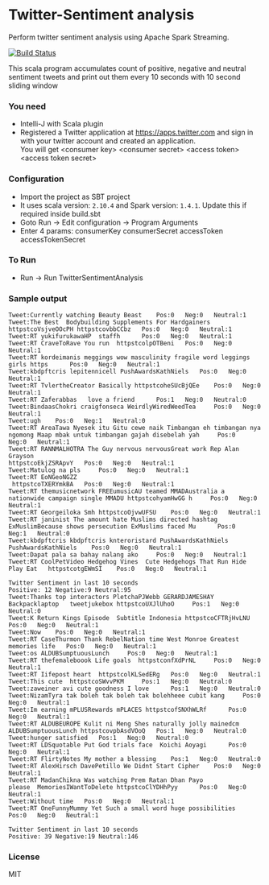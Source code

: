 # Twitter-Sentiment analysis
Perform twitter sentiment analysis using Apache Spark Streaming. 

[![Build Status](https://travis-ci.org/rahulsh1/twitter-sentiment-analysis.svg?branch=master)](https://travis-ci.org/rahulsh1/twitter-sentiment-analysis)

This scala program accumulates count of positive, negative and neutral sentiment tweets and print out them every 10 seconds with 10 second sliding window
    

### You need
 * Intelli-J with Scala plugin
 * Registered a Twitter application at https://apps.twitter.com and sign in with your twitter account and created an application.<br/>
   You will get \<consumer key> \<consumer secret> \<access token> \<access token secret>
   
### Configuration
 * Import the project as SBT project
 * It uses scala version: `2.10.4` and Spark version: `1.4.1`. Update this if required inside build.sbt
 * Goto Run -> Edit configuration -> Program Arguments
 * Enter 4 params: consumerKey consumerSecret accessToken accessTokenSecret

### To Run
  * Run -> Run TwitterSentimentAnalysis

### Sample output
    Tweet:Currently watching Beauty Beast 	 Pos:0	 Neg:0	 Neutral:1
    Tweet:The Best  Bodybuilding Supplements For Hardgainers
    httpstcoVsjveOOcPH httpstcovbbCCbz 	 Pos:0	 Neg:0	 Neutral:1
    Tweet:RT yukifurukawaHP  staffh 	 Pos:0	 Neg:0	 Neutral:1
    Tweet:RT CraveToRave You run  httpstcolpOTBeni 	 Pos:0	 Neg:0	 Neutral:1
    Tweet:RT kordeimanis meggings wow masculinity fragile word leggings girls https 	 Pos:0	 Neg:0	 Neutral:1
    Tweet:kbdpftcris lepitennicell PushAwardsKathNiels 	 Pos:0	 Neg:0	 Neutral:1
    Tweet:RT TvlertheCreator Basically httpstcoheSUcBjQEe 	 Pos:0	 Neg:0	 Neutral:1
    Tweet:RT Zaferabbas   love a friend 	 Pos:1	 Neg:0	 Neutral:0
    Tweet:BindaasChokri craigfonseca WeirdlyWiredWeedTea 	 Pos:0	 Neg:0	 Neutral:1
    Tweet:ugh 	 Pos:0	 Neg:1	 Neutral:0
    Tweet:RT AreaTawa Nyesek itu Gitu cewe naik Timbangan eh timbangan nya ngomong Maap mbak untuk timbangan gajah disebelah yah 	 Pos:0	 Neg:0	 Neutral:1
    Tweet:RT RANNMALHOTRA The Guy nervous nervousGreat work Rep Alan Grayson
    httpstcoEkjZSRApvY 	 Pos:0	 Neg:0	 Neutral:1
    Tweet:Matulog na pls 	 Pos:0	 Neg:0	 Neutral:1
    Tweet:RT EoNGeoNGZZ 
     httpstcoTXERYmkBA 	 Pos:0	 Neg:0	 Neutral:1
    Tweet:RT themusicnetwork FREEumusicAU teamed MMADAustralia a nationwide campaign single MMADU httpstcohyamHwGG h 	 Pos:0	 Neg:0	 Neutral:1
    Tweet:RT Georgeiloka Smh httpstcoOjvwUFSU 	 Pos:0	 Neg:0	 Neutral:1
    Tweet:RT janinist The amount hate Muslims directed hashtag ExMuslimBecause shows persecution ExMuslims faced Mu 	 Pos:0	 Neg:1	 Neutral:0
    Tweet:kbdpftcris kbdpftcris knteroristard PushAwardsKathNiels PushAwardsKathNiels 	 Pos:0	 Neg:0	 Neutral:1
    Tweet:Dapat pala sa bahay nalang ako 	 Pos:0	 Neg:0	 Neutral:1
    Tweet:RT CoolPetVideo Hedgehog Vines  Cute Hedgehogs That Run Hide Play Eat   httpstcotgEWmSI 	 Pos:0	 Neg:0	 Neutral:1
    
    Twitter Sentiment in last 10 seconds
    Positive: 12 Negative:9 Neutral:95
    Tweet:Thanks top interactors PletchaPJWebb GERARDJAMESHAY Backpacklaptop   tweetjukebox httpstcoUXJlUhoO 	 Pos:1	 Neg:0	 Neutral:0
    Tweet:K Return Kings Episode  Subtitle Indonesia httpstcoCFTRjHvLNU 	 Pos:0	 Neg:0	 Neutral:1
    Tweet:Now 	 Pos:0	 Neg:0	 Neutral:1
    Tweet:RT CaseThurmon Thank RebelNation time West Monroe Greatest memories life 	 Pos:0	 Neg:0	 Neutral:1
    Tweet:os ALDUBSumptuousLunch 	 Pos:0	 Neg:0	 Neutral:1
    Tweet:RT thefemaleboook Life goals  httpstconfXdPrNL 	 Pos:0	 Neg:0	 Neutral:1
    Tweet:RT Iifepost heart  httpstcolKLSedERg 	 Pos:0	 Neg:0	 Neutral:1
    Tweet:This cute  httpstcoSWvvPKM 	 Pos:1	 Neg:0	 Neutral:0
    Tweet:zaweiner avi cute goodness I love 	 Pos:1	 Neg:0	 Neutral:0
    Tweet:NizamTyra tak boleh tak boleh tak bolehheee cubit kang 	 Pos:0	 Neg:0	 Neutral:1
    Tweet:Im earning mPLUSRewards mPLACES httpstcofSNXhWLRf 	 Pos:0	 Neg:0	 Neutral:1
    Tweet:RT ALDUBEUROPE Kulit ni Meng Shes naturally jolly mainedcm 
    ALDUBSumptuousLunch httpstcovpbAsdVOoQ 	 Pos:1	 Neg:0	 Neutral:0
    Tweet:hunger satisfied 	 Pos:1	 Neg:0	 Neutral:0
    Tweet:RT LDSquotable Put God trials face  Koichi Aoyagi 	 Pos:0	 Neg:0	 Neutral:1
    Tweet:RT FlirtyNotes My mother a blessing 	 Pos:1	 Neg:0	 Neutral:0
    Tweet:RT AlexHirsch DavePetillo We Didnt Start Cipher 	 Pos:0	 Neg:0	 Neutral:1
    Tweet:RT MadanChikna Was watching Prem Ratan Dhan Payo
    please  MemoriesIWantToDelete httpstcoClYDHhPyy 	 Pos:0	 Neg:0	 Neutral:1
    Tweet:Without time 	 Pos:0	 Neg:0	 Neutral:1
    Tweet:RT OneFunnyMummy Yet Such a small word huge possibilities 	 Pos:0	 Neg:0	 Neutral:1
    
    Twitter Sentiment in last 10 seconds
    Positive: 39 Negative:19 Neutral:146


### License
MIT


